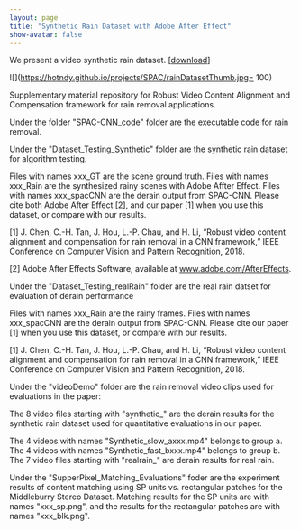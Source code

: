 ```yaml
---
layout: page
title: "Synthetic Rain Dataset with Adobe After Effect"
show-avatar: false
---
```


We present a video synthetic rain dataset. \[[download](https://github.com/hotndy/SPAC-SupplementaryMaterials)\]

![](https://hotndy.github.io/projects/SPAC/rainDatasetThumb.jpg= 100)

Supplementary material repository for Robust Video Content Alignment and Compensation framework for rain removal applications.

Under the folder "SPAC-CNN_code" folder are the executable code for rain removal.

Under the "Dataset_Testing_Synthetic" folder are the synthetic rain dataset for algorithm testing.

Files with names xxx_GT are the scene ground truth.
Files with names xxx_Rain are the synthesized rainy scenes with Adobe Affter Effect.
Files with names xxx_spacCNN are the derain output from SPAC-CNN.
Please cite both Adobe After Effect [2], and our paper [1] when you use this dataset, or compare with our results.

[1] J. Chen, C.-H. Tan, J. Hou, L.-P. Chau, and H. Li, “Robust video content alignment and compensation for rain removal in a CNN framework,” IEEE Conference on Computer Vision and Pattern Recognition, 2018.

[2] Adobe After Effects Software, available at www.adobe.com/AfterEffects.

Under the "Dataset_Testing_realRain" folder are the real rain datset for evaluation of derain performance

Files with names xxx_Rain are the rainy frames.
Files with names xxx_spacCNN are the derain output from SPAC-CNN.
Please cite our paper [1] when you use this dataset, or compare with our results.

[1] J. Chen, C.-H. Tan, J. Hou, L.-P. Chau, and H. Li, “Robust video content alignment and compensation for rain removal in a CNN framework,” IEEE Conference on Computer Vision and Pattern Recognition, 2018.

Under the "videoDemo" folder are the rain removal video clips used for evaluations in the paper:

The 8 video files starting with "synthetic_" are the derain results for the synthetic rain dataset used for quantitative evaluations in our paper.

The 4 videos with names "Synthetic_slow_axxx.mp4" belongs to group a.
The 4 videos with names "Synthetic_fast_bxxx.mp4" belongs to group b.
The 7 video files starting with "realrain_" are derain results for real rain.

Under the "SupperPixel_Matching_Evaluations" foder are the experiment results of content matching using SP units vs. rectangular patches for the Middleburry Stereo Dataset. Matching results for the SP units are with names "xxx_sp.png", and the results for the rectangular patches are with names "xxx_blk.png".
